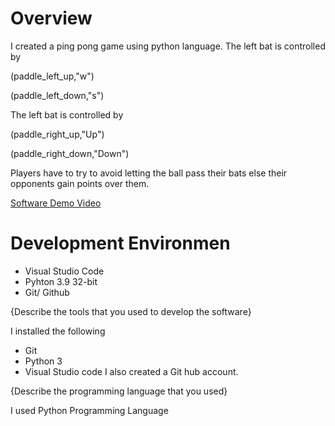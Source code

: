 # Overview

I created a ping pong game using python language. The left bat is controlled by 

 (paddle_left_up,"w")

 (paddle_left_down,"s")

 The left bat is controlled by 

(paddle_right_up,"Up")

(paddle_right_down,"Down")

Players have to try to avoid letting the ball pass their bats else their opponents gain points over them.


[Software Demo Video](https://youtu.be/KK6CWXzvReA)

# Development Environmen

* Visual Studio Code
* Pyhton 3.9 32-bit
* Git/ Github

{Describe the tools that you used to develop the software}

I installed the following
* Git
* Python 3
* Visual Studio code 
I also created a Git hub account. 

{Describe the programming language that you used}

I used Python Programming Language

